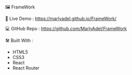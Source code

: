 🖼️ FrameWork

🔗 Live Demo : https://marlyadel.github.io/FrameWork/

💻 GitHub Repo : https://github.com/MarlyAdel/FrameWork


🛠️ Built With :
- HTML5
- CSS3
- React
- React Router
